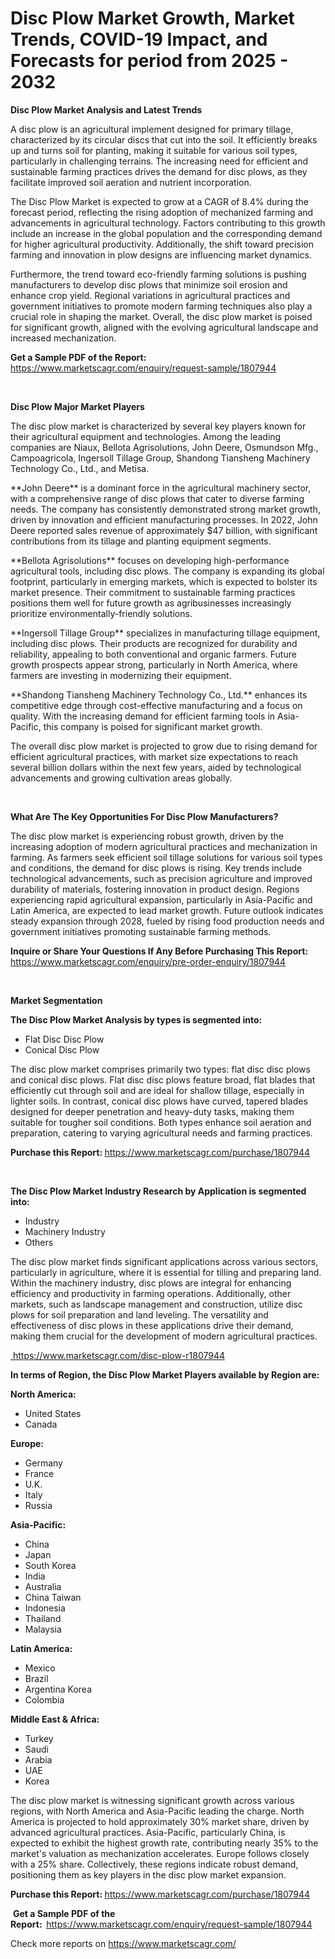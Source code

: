 <p><h1>Disc Plow Market Growth, Market Trends, COVID-19 Impact, and Forecasts for period from 2025 - 2032</h1></p><p><strong>Disc Plow Market Analysis and Latest Trends</strong></p>
<p><p>A disc plow is an agricultural implement designed for primary tillage, characterized by its circular discs that cut into the soil. It efficiently breaks up and turns soil for planting, making it suitable for various soil types, particularly in challenging terrains. The increasing need for efficient and sustainable farming practices drives the demand for disc plows, as they facilitate improved soil aeration and nutrient incorporation.</p><p>The Disc Plow Market is expected to grow at a CAGR of 8.4% during the forecast period, reflecting the rising adoption of mechanized farming and advancements in agricultural technology. Factors contributing to this growth include an increase in the global population and the corresponding demand for higher agricultural productivity. Additionally, the shift toward precision farming and innovation in plow designs are influencing market dynamics.</p><p>Furthermore, the trend toward eco-friendly farming solutions is pushing manufacturers to develop disc plows that minimize soil erosion and enhance crop yield. Regional variations in agricultural practices and government initiatives to promote modern farming techniques also play a crucial role in shaping the market. Overall, the disc plow market is poised for significant growth, aligned with the evolving agricultural landscape and increased mechanization.</p></p>
<p><strong>Get a Sample PDF of the Report:&nbsp;</strong> <a href="https://www.marketscagr.com/enquiry/request-sample/1807944?utm_campaign=2454&utm_medium=2&utm_source=Github&utm_content=ia&utm_term=10042025&utm_id=disc-plow">https://www.marketscagr.com/enquiry/request-sample/1807944</a></p>
<p>&nbsp;</p>
<p><strong>Disc Plow Major Market Players</strong></p>
<p><p>The disc plow market is characterized by several key players known for their agricultural equipment and technologies. Among the leading companies are Niaux, Bellota Agrisolutions, John Deere, Osmundson Mfg., Campoagricola, Ingersoll Tillage Group, Shandong Tiansheng Machinery Technology Co., Ltd., and Metisa.</p><p>**John Deere** is a dominant force in the agricultural machinery sector, with a comprehensive range of disc plows that cater to diverse farming needs. The company has consistently demonstrated strong market growth, driven by innovation and efficient manufacturing processes. In 2022, John Deere reported sales revenue of approximately $47 billion, with significant contributions from its tillage and planting equipment segments.</p><p>**Bellota Agrisolutions** focuses on developing high-performance agricultural tools, including disc plows. The company is expanding its global footprint, particularly in emerging markets, which is expected to bolster its market presence. Their commitment to sustainable farming practices positions them well for future growth as agribusinesses increasingly prioritize environmentally-friendly solutions.</p><p>**Ingersoll Tillage Group** specializes in manufacturing tillage equipment, including disc plows. Their products are recognized for durability and reliability, appealing to both conventional and organic farmers. Future growth prospects appear strong, particularly in North America, where farmers are investing in modernizing their equipment.</p><p>**Shandong Tiansheng Machinery Technology Co., Ltd.** enhances its competitive edge through cost-effective manufacturing and a focus on quality. With the increasing demand for efficient farming tools in Asia-Pacific, this company is poised for significant market growth.</p><p>The overall disc plow market is projected to grow due to rising demand for efficient agricultural practices, with market size expectations to reach several billion dollars within the next few years, aided by technological advancements and growing cultivation areas globally.</p></p>
<p>&nbsp;</p>
<p><strong>What Are The Key Opportunities For Disc Plow Manufacturers?</strong></p>
<p><p>The disc plow market is experiencing robust growth, driven by the increasing adoption of modern agricultural practices and mechanization in farming. As farmers seek efficient soil tillage solutions for various soil types and conditions, the demand for disc plows is rising. Key trends include technological advancements, such as precision agriculture and improved durability of materials, fostering innovation in product design. Regions experiencing rapid agricultural expansion, particularly in Asia-Pacific and Latin America, are expected to lead market growth. Future outlook indicates steady expansion through 2028, fueled by rising food production needs and government initiatives promoting sustainable farming methods.</p></p>
<p><strong>Inquire or Share Your Questions If Any Before Purchasing This Report:</strong> <a href="https://www.marketscagr.com/enquiry/pre-order-enquiry/1807944?utm_campaign=2454&utm_medium=2&utm_source=Github&utm_content=ia&utm_term=10042025&utm_id=disc-plow">https://www.marketscagr.com/enquiry/pre-order-enquiry/1807944</a></p>
<p>&nbsp;</p>
<p><strong>Market Segmentation</strong></p>
<p><strong>The Disc Plow Market Analysis by types is segmented into:</strong></p>
<p><ul><li>Flat Disc Disc Plow</li><li>Conical Disc Plow</li></ul></p>
<p><p>The disc plow market comprises primarily two types: flat disc disc plows and conical disc plows. Flat disc disc plows feature broad, flat blades that efficiently cut through soil and are ideal for shallow tillage, especially in lighter soils. In contrast, conical disc plows have curved, tapered blades designed for deeper penetration and heavy-duty tasks, making them suitable for tougher soil conditions. Both types enhance soil aeration and preparation, catering to varying agricultural needs and farming practices.</p></p>
<p><strong>Purchase this Report:&nbsp;</strong><a href="https://www.marketscagr.com/purchase/1807944?utm_campaign=2454&utm_medium=2&utm_source=Github&utm_content=ia&utm_term=10042025&utm_id=disc-plow">https://www.marketscagr.com/purchase/1807944</a></p>
<p>&nbsp;</p>
<p><strong>The Disc Plow Market Industry Research by Application is segmented into:</strong></p>
<p><ul><li>Industry</li><li>Machinery Industry</li><li>Others</li></ul></p>
<p><p>The disc plow market finds significant applications across various sectors, particularly in agriculture, where it is essential for tilling and preparing land. Within the machinery industry, disc plows are integral for enhancing efficiency and productivity in farming operations. Additionally, other markets, such as landscape management and construction, utilize disc plows for soil preparation and land leveling. The versatility and effectiveness of disc plows in these applications drive their demand, making them crucial for the development of modern agricultural practices.</p></p>
<p><a href="https://www.marketscagr.com/disc-plow-r1807944?utm_campaign=2454&utm_medium=2&utm_source=Github&utm_content=ia&utm_term=10042025&utm_id=disc-plow">&nbsp;https://www.marketscagr.com/disc-plow-r1807944</a></p>
<p><strong>In terms of Region, the Disc Plow Market Players available by Region are:</strong></p>
<p>
    <p> <strong> North America: </strong>
        <ul>
            <li>United States</li>
            <li>Canada</li>
        </ul>
        </p> 
    <p> <strong> Europe: </strong>
        <ul>
            <li>Germany</li>
            <li>France</li>
            <li>U.K.</li>
            <li>Italy</li>
            <li>Russia</li>
        </ul>
        </p> 
    <p> <strong> Asia-Pacific: </strong>
        <ul>
            <li>China</li>
            <li>Japan</li>
            <li>South Korea</li>
            <li>India</li>
            <li>Australia</li>
            <li>China Taiwan</li>
            <li>Indonesia</li>
            <li>Thailand</li>
            <li>Malaysia</li>
        </ul>
        </p> 
    <p> <strong> Latin America: </strong>
        <ul>
            <li>Mexico</li>
            <li>Brazil</li>
            <li>Argentina Korea</li>
            <li>Colombia</li>
        </ul>
        </p> 
    <p> <strong> Middle East & Africa: </strong>
        <ul>
            <li>Turkey</li>
            <li>Saudi</li>
            <li>Arabia</li>
            <li>UAE</li>
            <li>Korea</li>
        </ul>
    </p>
    </p>
<p><p>The disc plow market is witnessing significant growth across various regions, with North America and Asia-Pacific leading the charge. North America is projected to hold approximately 30% market share, driven by advanced agricultural practices. Asia-Pacific, particularly China, is expected to exhibit the highest growth rate, contributing nearly 35% to the market's valuation as mechanization accelerates. Europe follows closely with a 25% share. Collectively, these regions indicate robust demand, positioning them as key players in the disc plow market expansion.</p></p>
<p><strong>Purchase this Report: </strong><a href="https://www.marketscagr.com/purchase/1807944?utm_campaign=2454&utm_medium=2&utm_source=Github&utm_content=ia&utm_term=10042025&utm_id=disc-plow">https://www.marketscagr.com/purchase/1807944</a></p>
<p>&nbsp;<strong>Get a Sample PDF of the Report:&nbsp;&nbsp;</strong><a href="https://www.marketscagr.com/enquiry/request-sample/1807944?utm_campaign=2454&utm_medium=2&utm_source=Github&utm_content=ia&utm_term=10042025&utm_id=disc-plow">https://www.marketscagr.com/enquiry/request-sample/1807944</a></p>
<p><strong></strong></p>
<p>Check more reports on <a href="https://www.marketscagr.com/?utm_campaign=2454&utm_medium=2&utm_source=Github&utm_content=ia&utm_term=10042025&utm_id=disc-plow">https://www.marketscagr.com/</a></p>